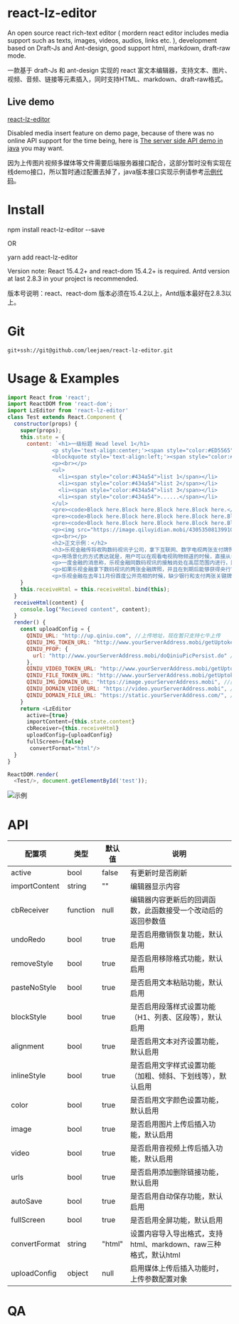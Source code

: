 # react-lz-editor

An open source react rich-text editor ( mordern react editor includes media support such as texts, images, videos, audios, links etc. ), development based on Draft-Js and Ant-design, good support html, markdown, draft-raw mode.

一款基于 draft-Js 和 ant-design 实现的 react 富文本编辑器，支持文本、图片、视频、音频、链接等元素插入，同时支持HTML、markdown、draft-raw格式。

## Live demo

[react-lz-editor](https://leejaen.github.io/react-lz-editor/index.html)

Disabled media insert feature on demo page, because of there was no online API support for the time being, here is [The server side API demo in java](https://github.com/leejaen/react-lz-editor/blob/master/java_demo/getQiniuUptoken.java) you may want.

因为上传图片视频多媒体等文件需要后端服务器接口配合，这部分暂时没有实现在线demo接口，所以暂时通过配置去掉了，java版本接口实现示例请参考[示例代码](https://github.com/leejaen/react-lz-editor/blob/master/java_demo/getQiniuUptoken.java)。

# Install

npm install react-lz-editor --save

OR

yarn add react-lz-editor



Version note: React 15.4.2+ and react-dom 15.4.2+ is required. Antd version at last 2.8.3 in your project is recommended.

版本号说明：react、react-dom 版本必须在15.4.2以上，Antd版本最好在2.8.3以上。

# Git
    git+ssh://git@github.com/leejaen/react-lz-editor.git

# Usage & Examples

  ``` js
  import React from 'react';
  import ReactDOM from 'react-dom';
  import LzEditor from 'react-lz-editor'
  class Test extends React.Component {
    constructor(props) {
      super(props);
      this.state = {
        content: `<h1>一级标题 Head level 1</h1>
                <p style='text-align:center;'><span style="color:#ED5565">红色文字</span>，居中对齐，<strong>加粗</strong>，<em>斜体</em></p>
                <blockquote style='text-align:left;'><span style="color:#ffce54">其</span><span style="color:#a0d468">他</span><span style="color:#38afda">颜</span><span style="color:#967adc">色</span> <span style="color:#a0d468">C</span><span style="color:#48cfad">OL</span><span style="color:#4a89dc">O</span><span style="color:#967adc">R</span><span style="color:#434a54">S</span></blockquote>
                <p><br></p>
                <ul>
                  <li><span style="color:#434a54">list 1</span></li>
                  <li><span style="color:#434a54">list 2</span></li>
                  <li><span style="color:#434a54">list 3</span></li>
                  <li><span style="color:#434a54">......</span></li>
                </ul>
                <pre><code>Block here.Block here.Block here.Block here.</code></pre>
                <pre><code>Block here.Block here.Block here.Block here.Block here.</code></pre>
                <pre><code>Block here.Block here.Block here.Block here.Block here.</code></pre>
                <p><img src="https://image.qiluyidian.mobi/43053508139910678747.jpg"/></p>
                <p><br></p>
                <h2>正文示例：</h2>
                <h3>乐视金融传将收购数码视讯子公司，拿下互联网、数字电视两张支付牌照</h3>
                <p>用场景化的方式表达就是，用户可以在观看电视购物频道的时候，直接从电视上进行支付购买商品，不用再通过银行汇款或者货到付款；可以选择对电视上的点播内容进行付费，还可能在电视上对水电煤等公用事业费用进行缴费。</p>
                <p>一度金融的消息称，乐视金融同数码视讯的接触尚处在高层范围内进行，因此对于收购价格，暂时还不能确定。</p>
                <p>如果乐视金融拿下数码视讯的两张金融牌照，并且在到期后能够获得央行审核顺利延期，意味着乐视可以通过移动设备和电视两个终端来链接用户的银行卡。</p>
                <p>乐视金融在去年11月份首度公开亮相的时候，缺少银行和支付两张关键牌照就一直是外界关注的问题。</p>`
      }
      this.receiveHtml = this.receiveHtml.bind(this);
    }
    receiveHtml(content) {
      console.log("Recieved content", content);
    }
    render() {
      const uploadConfig = {
        QINIU_URL: "http://up.qiniu.com", //上传地址，现在暂只支持七牛上传
        QINIU_IMG_TOKEN_URL: "http://www.yourServerAddress.mobi/getUptokenOfQiniu.do", //请求图片的token
        QINIU_PFOP: {
          url: "http://www.yourServerAddress.mobi/doQiniuPicPersist.do" //七牛持久保存请求地址
        },
        QINIU_VIDEO_TOKEN_URL: "http://www.yourServerAddress.mobi/getUptokenOfQiniu.do", //请求媒体资源的token
        QINIU_FILE_TOKEN_URL: "http://www.yourServerAddress.mobi/getUptokenOfQiniu.do?name=patch", //其他资源的token的获取
        QINIU_IMG_DOMAIN_URL: "https://image.yourServerAddress.mobi", //图片文件地址的前缀
        QINIU_DOMAIN_VIDEO_URL: "https://video.yourServerAddress.mobi", //视频文件地址的前缀
        QINIU_DOMAIN_FILE_URL: "https://static.yourServerAddress.com/", //其他文件地址前缀
      }
      return <LzEditor
        active={true}
        importContent={this.state.content}
        cbReceiver={this.receiveHtml}
        uploadConfig={uploadConfig}
        fullScreen={false}
        convertFormat="html"/>
    }
  }

  ReactDOM.render(
    <Test/>, document.getElementById('test'));


  ```

![示例](https://image.qiluyidian.mobi/54541628992197066868.png)

# API
| 配置项 | 类型 | 默认值 | 说明 |
| -- | -- | -- | -- |
| active | bool | false | 有更新时是否刷新 |
| importContent | string | "" | 编辑器显示内容 |
| cbReceiver | function | null | 编辑器内容更新后的回调函数，此函数接受一个改动后的返回参数值 |
| undoRedo | bool | true | 是否启用撤销恢复功能，默认启用 |
| removeStyle | bool | true | 是否启用移除格式功能，默认启用 |
| pasteNoStyle | bool | true | 是否启用文本粘贴功能，默认启用 |
| blockStyle | bool | true | 是否启用段落样式设置功能（H1、列表、区段等），默认启用 |
| alignment | bool | true | 是否启用文本对齐设置功能，默认启用 |
| inlineStyle | bool | true | 是否启用文字样式设置功能（加粗、倾斜、下划线等），默认启用 |
| color | bool | true | 是否启用文字颜色设置功能，默认启用 |
| image | bool | true | 是否启用图片上传后插入功能，默认启用 |
| video | bool | true | 是否启用音视频上传后插入功能，默认启用 |
| urls | bool | true | 是否启用添加删除链接功能，默认启用 |
| autoSave | bool | true | 是否启用自动保存功能，默认启用 |
| fullScreen | bool | true | 是否启用全屏功能，默认启用 |
| convertFormat | string | "html" | 设置内容导入导出格式，支持html、markdown、raw三种格式，默认html |
| uploadConfig | object | null | 启用媒体上传后插入功能时，上传参数配置对象 |
# QA
